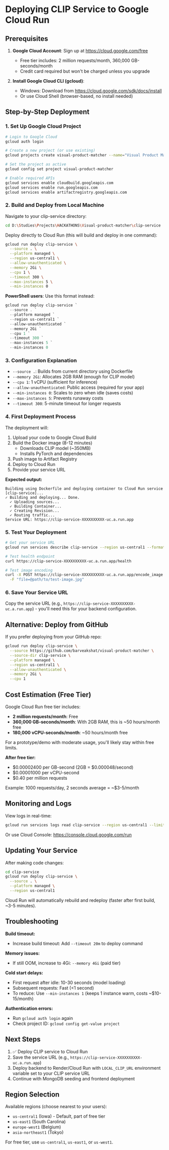 # Deploying CLIP Service to Google Cloud Run

## Prerequisites

1. **Google Cloud Account**: Sign up at https://cloud.google.com/free
   - Free tier includes: 2 million requests/month, 360,000 GB-seconds/month
   - Credit card required but won't be charged unless you upgrade

2. **Install Google Cloud CLI (gcloud)**:
   - Windows: Download from https://cloud.google.com/sdk/docs/install
   - Or use Cloud Shell (browser-based, no install needed)

## Step-by-Step Deployment

### 1. Set Up Google Cloud Project

```bash
# Login to Google Cloud
gcloud auth login

# Create a new project (or use existing)
gcloud projects create visual-product-matcher --name="Visual Product Matcher"

# Set the project as active
gcloud config set project visual-product-matcher

# Enable required APIs
gcloud services enable cloudbuild.googleapis.com
gcloud services enable run.googleapis.com
gcloud services enable artifactregistry.googleapis.com
```

### 2. Build and Deploy from Local Machine

Navigate to your clip-service directory:

```bash
cd D:\Studies\Projects\HACKATHONS\Visual-product-matcher\clip-service
```

Deploy directly to Cloud Run (this will build and deploy in one command):

```bash
gcloud run deploy clip-service \
  --source . \
  --platform managed \
  --region us-central1 \
  --allow-unauthenticated \
  --memory 2Gi \
  --cpu 1 \
  --timeout 300 \
  --max-instances 5 \
  --min-instances 0
```

**PowerShell users**: Use this format instead:
```powershell
gcloud run deploy clip-service `
  --source . `
  --platform managed `
  --region us-central1 `
  --allow-unauthenticated `
  --memory 2Gi `
  --cpu 1 `
  --timeout 300 `
  --max-instances 5 `
  --min-instances 0
```

### 3. Configuration Explanation

- `--source .`: Builds from current directory using Dockerfile
- `--memory 2Gi`: Allocates 2GB RAM (enough for CLIP model)
- `--cpu 1`: 1 vCPU (sufficient for inference)
- `--allow-unauthenticated`: Public access (required for your app)
- `--min-instances 0`: Scales to zero when idle (saves costs)
- `--max-instances 5`: Prevents runaway costs
- `--timeout 300`: 5-minute timeout for longer requests

### 4. First Deployment Process

The deployment will:
1. Upload your code to Google Cloud Build
2. Build the Docker image (8-12 minutes)
   - Downloads CLIP model (~350MB)
   - Installs PyTorch and dependencies
3. Push image to Artifact Registry
4. Deploy to Cloud Run
5. Provide your service URL

**Expected output:**
```
Building using Dockerfile and deploying container to Cloud Run service [clip-service]...
✓ Building and deploying... Done.
  ✓ Uploading sources...
  ✓ Building Container...
  ✓ Creating Revision...
  ✓ Routing traffic...
Service URL: https://clip-service-XXXXXXXXXX-uc.a.run.app
```

### 5. Test Your Deployment

```bash
# Get your service URL
gcloud run services describe clip-service --region us-central1 --format 'value(status.url)'

# Test health endpoint
curl https://clip-service-XXXXXXXXXX-uc.a.run.app/health

# Test image encoding
curl -X POST https://clip-service-XXXXXXXXXX-uc.a.run.app/encode_image \
  -F "file=@path/to/test-image.jpg"
```

### 6. Save Your Service URL

Copy the service URL (e.g., `https://clip-service-XXXXXXXXXX-uc.a.run.app`) - you'll need this for your backend configuration.

## Alternative: Deploy from GitHub

If you prefer deploying from your GitHub repo:

```bash
gcloud run deploy clip-service \
  --source https://github.com/barveakshat/visual-product-matcher \
  --source-dir clip-service \
  --platform managed \
  --region us-central1 \
  --allow-unauthenticated \
  --memory 2Gi \
  --cpu 1
```

## Cost Estimation (Free Tier)

Google Cloud Run free tier includes:
- **2 million requests/month**: Free
- **360,000 GB-seconds/month**: With 2GB RAM, this is ~50 hours/month free
- **180,000 vCPU-seconds/month**: ~50 hours/month free

For a prototype/demo with moderate usage, you'll likely stay within free limits.

**After free tier:**
- $0.00002400 per GB-second (2GB = $0.000048/second)
- $0.00001000 per vCPU-second
- $0.40 per million requests

Example: 1000 requests/day, 2 seconds average = ~$3-5/month

## Monitoring and Logs

View logs in real-time:
```bash
gcloud run services logs read clip-service --region us-central1 --limit 50
```

Or use Cloud Console: https://console.cloud.google.com/run

## Updating Your Service

After making code changes:

```bash
cd clip-service
gcloud run deploy clip-service \
  --source . \
  --platform managed \
  --region us-central1
```

Cloud Run will automatically rebuild and redeploy (faster after first build, ~3-5 minutes).

## Troubleshooting

**Build timeout:**
- Increase build timeout: Add `--timeout 20m` to deploy command

**Memory issues:**
- If still OOM, increase to 4Gi: `--memory 4Gi` (paid tier)

**Cold start delays:**
- First request after idle: 10-30 seconds (model loading)
- Subsequent requests: Fast (<1 second)
- To reduce: Use `--min-instances 1` (keeps 1 instance warm, costs ~$10-15/month)

**Authentication errors:**
- Run `gcloud auth login` again
- Check project ID: `gcloud config get-value project`

## Next Steps

1. ✅ Deploy CLIP service to Cloud Run
2. Save the service URL (e.g., `https://clip-service-XXXXXXXXXX-uc.a.run.app`)
3. Deploy backend to Render/Cloud Run with `LOCAL_CLIP_URL` environment variable set to your CLIP service URL
4. Continue with MongoDB seeding and frontend deployment

## Region Selection

Available regions (choose nearest to your users):
- `us-central1` (Iowa) - Default, part of free tier
- `us-east1` (South Carolina)
- `europe-west1` (Belgium)
- `asia-northeast1` (Tokyo)

For free tier, use `us-central1`, `us-east1`, or `us-west1`.
